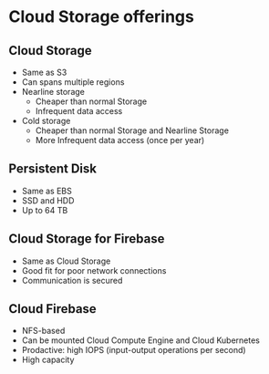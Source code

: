 # Cloud Storage offerings

## Cloud Storage

* Same as S3
* Can spans multiple regions
* Nearline storage
  * Cheaper than normal Storage
  * Infrequent data access
* Cold storage
  * Cheaper than normal Storage and Nearline Storage
  * More Infrequent data access (once per year)

## Persistent Disk

* Same as EBS
* SSD and HDD
* Up to 64 TB

## Cloud Storage for Firebase

* Same as Cloud Storage
* Good fit for poor network connections
* Communication is secured

## Cloud Firebase

* NFS-based
* Can be mounted Cloud Compute Engine and Cloud Kubernetes
* Prodactive: high IOPS (input-output operations per second)
* High capacity
